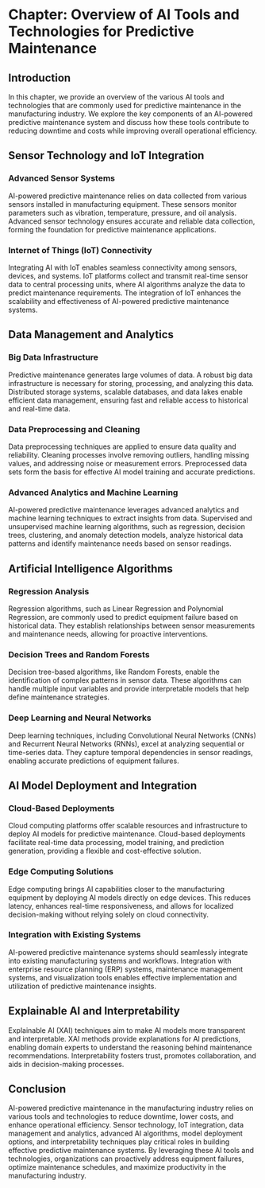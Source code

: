 Chapter: Overview of AI Tools and Technologies for Predictive Maintenance
=========================================================================

Introduction
------------

In this chapter, we provide an overview of the various AI tools and technologies that are commonly used for predictive maintenance in the manufacturing industry. We explore the key components of an AI-powered predictive maintenance system and discuss how these tools contribute to reducing downtime and costs while improving overall operational efficiency.

Sensor Technology and IoT Integration
-------------------------------------

### Advanced Sensor Systems

AI-powered predictive maintenance relies on data collected from various sensors installed in manufacturing equipment. These sensors monitor parameters such as vibration, temperature, pressure, and oil analysis. Advanced sensor technology ensures accurate and reliable data collection, forming the foundation for predictive maintenance applications.

### Internet of Things (IoT) Connectivity

Integrating AI with IoT enables seamless connectivity among sensors, devices, and systems. IoT platforms collect and transmit real-time sensor data to central processing units, where AI algorithms analyze the data to predict maintenance requirements. The integration of IoT enhances the scalability and effectiveness of AI-powered predictive maintenance systems.

Data Management and Analytics
-----------------------------

### Big Data Infrastructure

Predictive maintenance generates large volumes of data. A robust big data infrastructure is necessary for storing, processing, and analyzing this data. Distributed storage systems, scalable databases, and data lakes enable efficient data management, ensuring fast and reliable access to historical and real-time data.

### Data Preprocessing and Cleaning

Data preprocessing techniques are applied to ensure data quality and reliability. Cleaning processes involve removing outliers, handling missing values, and addressing noise or measurement errors. Preprocessed data sets form the basis for effective AI model training and accurate predictions.

### Advanced Analytics and Machine Learning

AI-powered predictive maintenance leverages advanced analytics and machine learning techniques to extract insights from data. Supervised and unsupervised machine learning algorithms, such as regression, decision trees, clustering, and anomaly detection models, analyze historical data patterns and identify maintenance needs based on sensor readings.

Artificial Intelligence Algorithms
----------------------------------

### Regression Analysis

Regression algorithms, such as Linear Regression and Polynomial Regression, are commonly used to predict equipment failure based on historical data. They establish relationships between sensor measurements and maintenance needs, allowing for proactive interventions.

### Decision Trees and Random Forests

Decision tree-based algorithms, like Random Forests, enable the identification of complex patterns in sensor data. These algorithms can handle multiple input variables and provide interpretable models that help define maintenance strategies.

### Deep Learning and Neural Networks

Deep learning techniques, including Convolutional Neural Networks (CNNs) and Recurrent Neural Networks (RNNs), excel at analyzing sequential or time-series data. They capture temporal dependencies in sensor readings, enabling accurate predictions of equipment failures.

AI Model Deployment and Integration
-----------------------------------

### Cloud-Based Deployments

Cloud computing platforms offer scalable resources and infrastructure to deploy AI models for predictive maintenance. Cloud-based deployments facilitate real-time data processing, model training, and prediction generation, providing a flexible and cost-effective solution.

### Edge Computing Solutions

Edge computing brings AI capabilities closer to the manufacturing equipment by deploying AI models directly on edge devices. This reduces latency, enhances real-time responsiveness, and allows for localized decision-making without relying solely on cloud connectivity.

### Integration with Existing Systems

AI-powered predictive maintenance systems should seamlessly integrate into existing manufacturing systems and workflows. Integration with enterprise resource planning (ERP) systems, maintenance management systems, and visualization tools enables effective implementation and utilization of predictive maintenance insights.

Explainable AI and Interpretability
-----------------------------------

Explainable AI (XAI) techniques aim to make AI models more transparent and interpretable. XAI methods provide explanations for AI predictions, enabling domain experts to understand the reasoning behind maintenance recommendations. Interpretability fosters trust, promotes collaboration, and aids in decision-making processes.

Conclusion
----------

AI-powered predictive maintenance in the manufacturing industry relies on various tools and technologies to reduce downtime, lower costs, and enhance operational efficiency. Sensor technology, IoT integration, data management and analytics, advanced AI algorithms, model deployment options, and interpretability techniques play critical roles in building effective predictive maintenance systems. By leveraging these AI tools and technologies, organizations can proactively address equipment failures, optimize maintenance schedules, and maximize productivity in the manufacturing industry.
